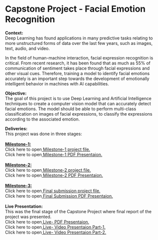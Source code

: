 # Capstone Project - Facial Emotion Recognition
<b>Context:</b><br>
Deep Learning has found applications in many predictive tasks relating to more unstructured forms of data over the last few years, such as images, text, audio, and video. 

In the field of human-machine interaction, facial expression recognition is critical. From recent research, it has been found that as much as 55% of communication of sentiment takes place through facial expressions and other visual cues. Therefore, training a model to identify facial emotions accurately is an important step towards the development of emotionally intelligent behavior in machines with AI capabilities. 

<b>Objective:</b><br>
The goal of this project is to use Deep Learning and Artificial Intelligence techniques to create a computer vision model that can accurately detect facial emotions. The model should be able to perform multi-class classification on images of facial expressions, to classify the expressions according to the associated emotion.

<b>Deliveries:</b><br>
This project was done in three stages:<br><br>
<b><u>Milestone-1:</u></b><br>
Click here to open<a href="https://htmlpreview.github.io/?https://github.com/anju-pandey/Applied_Data_Science_Program_By_MIT/blob/main/Facial_Expression_Recognition_Model/AnjuPandey_Facial_Emotion_Detection_Milestone%2B1.html
"> Milestone-1 project file.</a>
<br>
Click here to open<a href="https://github.com/anju-pandey/Applied_Data_Science_Program_By_MIT/blob/main/Facial_Expression_Recognition_Model/AnjuPandey_Facial_Emotion_Recognition_Presentation.pdf"> Milestone-1 PDF Presentaion.</a><br><br>
<b><u>Milestone-2:</u></b><br>
Click here to open<a href="https://htmlpreview.github.io/?https://github.com/anju-pandey/Applied_Data_Science_Program_By_MIT/blob/main/Facial_Expression_Recognition_Model/AnjuPandey_Facial_Emotion_Detection_Milestone%2B2.html
"> Milestone-2 project file.</a>
<br>
Click here to open<a href="https://github.com/anju-pandey/Applied_Data_Science_Program_By_MIT/blob/main/Facial_Expression_Recognition_Model/AnjuPandey_TransferLearning.pdf"> Milestone-2 PDF Presentaion.</a>
<br><br><b><u>Milestone-3:</u></b><br>
Click here to open<a href="https://htmlpreview.github.io/?https://github.com/anju-pandey/Applied_Data_Science_Program_By_MIT/blob/main/Facial_Expression_Recognition_Model/AnjuPandey_FinalReport.html"> Final submission project file.</a>
<br>
Click here to open<a href="https://github.com/anju-pandey/Applied_Data_Science_Program_By_MIT/blob/main/Facial_Expression_Recognition_Model/AnjuPandey_FacialExpressionRecognistion_Report.pdf"> Final Submission PDF Presentaion.</a>
<br><br>
<b>Live Presentation:</b><br>
This was the final stage of the Capstone Project where final report of the project was presented. 
<br>
Click here to open<a href="https://github.com/anju-pandey/Applied_Data_Science_Program_By_MIT/blob/main/Facial_Expression_Recognition_Model/AnjuPandey_FacialExpressionRecognistion_Live.pdf"> Live- PDF Presentaion.</a>
<br>
Click here to open<a href="https://github.com/anju-pandey/Applied_Data_Science_Program_By_MIT/blob/main/Facial_Expression_Recognition_Model/AnjuPandey_FacialExpressionRecognistion_Live.pdf"> Live- Video Presentaion Part-1.</a>
<br>
Click here to open<a href="https://github.com/anju-pandey/Applied_Data_Science_Program_By_MIT/blob/main/Facial_Expression_Recognition_Model/AnjuPandey_FacialExpressionRecognistion_Live.pdf"> Live- Video Presentaion Part-2.</a>

